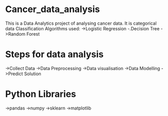 # Cancer_data_analysis
This is a Data Analytics project of analysing cancer data.
It is categorical data
Classification Algorithms used:
->Logistic Regression
-.Decision Tree
->Random Forest
# Steps for data analysis
->Collect Data
->Data Preprocessing
->Data visualisation
->Data Modelling
->Predict Solution
# Python Libraries
->pandas
->numpy
->sklearn
->matplotlib
